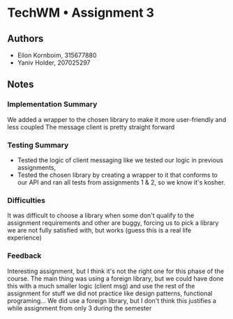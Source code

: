 # TechWM • Assignment 3

## Authors
* Eilon Kornboim, 315677880
* Yaniv Holder, 207025297

## Notes


### Implementation Summary
We added a wrapper to the chosen library to make it more user-friendly and less coupled
The message client is pretty straight forward

### Testing Summary
- Tested the logic of client messaging like we tested our logic in previous assignments, 
- Tested the chosen library by creating a wrapper to it that conforms to our API and ran all tests from assignments 1 & 2, so we know it's kosher.

### Difficulties
It was difficult to choose a library when some don't qualify to the assignment requirements and other are buggy, forcing us to pick a library we are not fully satisfied with, but works (guess this is a real life experience)

### Feedback
Interesting assignment, but I think it's not the right one for this phase of the course.
The main thing was using a foreign library, but we could have done this with a much smaller logic (client msg) and use the rest of the assignment for stuff we did not practice like design patterns, functional programing...
We did use a foreign library, but I don't think this justifies a while assignment from only 3 during the semester